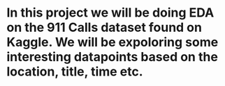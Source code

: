 # In this project we will be doing EDA on the 911 Calls dataset found on Kaggle. We will be expoloring some interesting datapoints based on the location, title, time etc.
